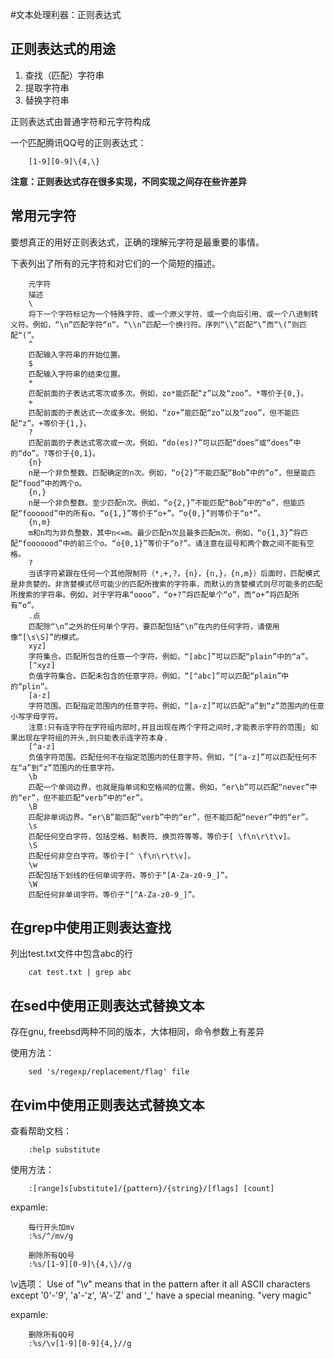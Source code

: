 #文本处理利器：正则表达式

## 正则表达式的用途

1. 查找（匹配）字符串
2. 提取字符串
3. 替换字符串

正则表达式由普通字符和元字符构成

一个匹配腾讯QQ号的正则表达式：

        [1-9][0-9]\{4,\}

**注意：正则表达式存在很多实现，不同实现之间存在些许差异**

## 常用元字符

要想真正的用好正则表达式，正确的理解元字符是最重要的事情。


下表列出了所有的元字符和对它们的一个简短的描述。


        元字符
        描述
        \
        将下一个字符标记为一个特殊字符、或一个原义字符、或一个向后引用、或一个八进制转义符。例如，“\n”匹配字符“n”。“\\n”匹配一个换行符。序列“\\”匹配“\”而“\(”则匹配“(”。
        ^
        匹配输入字符串的开始位置。
        $
        匹配输入字符串的结束位置。
        *
        匹配前面的子表达式零次或多次。例如，zo*能匹配“z”以及“zoo”。*等价于{0,}。
        +
        匹配前面的子表达式一次或多次。例如，“zo+”能匹配“zo”以及“zoo”，但不能匹配“z”。+等价于{1,}。
        ?
        匹配前面的子表达式零次或一次。例如，“do(es)?”可以匹配“does”或“does”中的“do”。?等价于{0,1}。
        {n}
        n是一个非负整数。匹配确定的n次。例如，“o{2}”不能匹配“Bob”中的“o”，但是能匹配“food”中的两个o。
        {n,}
        n是一个非负整数。至少匹配n次。例如，“o{2,}”不能匹配“Bob”中的“o”，但能匹配“foooood”中的所有o。“o{1,}”等价于“o+”。“o{0,}”则等价于“o*”。
        {n,m}
        m和n均为非负整数，其中n<=m。最少匹配n次且最多匹配m次。例如，“o{1,3}”将匹配“fooooood”中的前三个o。“o{0,1}”等价于“o?”。请注意在逗号和两个数之间不能有空格。
        ?
        当该字符紧跟在任何一个其他限制符（*,+,?，{n}，{n,}，{n,m}）后面时，匹配模式是非贪婪的。非贪婪模式尽可能少的匹配所搜索的字符串，而默认的贪婪模式则尽可能多的匹配所搜索的字符串。例如，对于字符串“oooo”，“o+?”将匹配单个“o”，而“o+”将匹配所有“o”。
        .点
        匹配除“\n”之外的任何单个字符。要匹配包括“\n”在内的任何字符，请使用像“[\s\S]”的模式。
        xyz]
        字符集合。匹配所包含的任意一个字符。例如，“[abc]”可以匹配“plain”中的“a”。
        [^xyz]
        负值字符集合。匹配未包含的任意字符。例如，“[^abc]”可以匹配“plain”中的“plin”。
        [a-z]
        字符范围。匹配指定范围内的任意字符。例如，“[a-z]”可以匹配“a”到“z”范围内的任意小写字母字符。
        注意:只有连字符在字符组内部时,并且出现在两个字符之间时,才能表示字符的范围; 如果出现在字符组的开头,则只能表示连字符本身.
        [^a-z]
        负值字符范围。匹配任何不在指定范围内的任意字符。例如，“[^a-z]”可以匹配任何不在“a”到“z”范围内的任意字符。
        \b
        匹配一个单词边界，也就是指单词和空格间的位置。例如，“er\b”可以匹配“never”中的“er”，但不能匹配“verb”中的“er”。
        \B
        匹配非单词边界。“er\B”能匹配“verb”中的“er”，但不能匹配“never”中的“er”。
        \s
        匹配任何空白字符，包括空格、制表符、换页符等等。等价于[ \f\n\r\t\v]。
        \S
        匹配任何非空白字符。等价于[^ \f\n\r\t\v]。
        \w
        匹配包括下划线的任何单词字符。等价于“[A-Za-z0-9_]”。
        \W
        匹配任何非单词字符。等价于“[^A-Za-z0-9_]”。

## 在grep中使用正则表达查找

列出test.txt文件中包含abc的行

        cat test.txt | grep abc

## 在sed中使用正则表达式替换文本

存在gnu, freebsd两种不同的版本，大体相同，命令参数上有差异

使用方法：

        sed 's/regexp/replacement/flag' file


## 在vim中使用正则表达式替换文本

查看帮助文档：

        :help substitute

使用方法：

        :[range]s[ubstitute]/{pattern}/{string}/[flags] [count]

expamle:

        每行开头加mv
        :%s/^/mv/g

        删除所有QQ号
        :%s/[1-9][0-9]\{4,\}//g

\v选项：
Use of "\v" means that in the pattern after it all ASCII characters except
'0'-'9', 'a'-'z', 'A'-'Z' and '_' have a special meaning.  "very magic"

expamle:

        删除所有QQ号
        :%s/\v[1-9][0-9]{4,}//g

